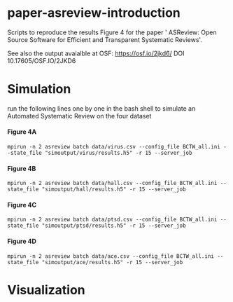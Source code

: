 # paper-asreview-introduction
Scripts to reproduce the results Figure 4 for the paper ' ASReview: Open Source Software for Efficient and Transparent Systematic Reviews'.

See also the output avaialble at OSF: https://osf.io/2jkd6/  DOI 10.17605/OSF.IO/2JKD6

# Simulation

run the following lines one by one in the bash shell to simulate an Automated Systematic Review on the four dataset

#### Figure 4A
```
mpirun -n 2 asreview batch data/virus.csv --config_file BCTW_all.ini --state_file "simoutput/virus/results.h5" -r 15 --server_job
```

#### Figure 4B
```
mpirun -n 2 asreview batch data/hall.csv --config_file BCTW_all.ini --state_file "simoutput/hall/results.h5" -r 15 --server_job
```
#### Figure 4C
```
mpirun -n 2 asreview batch data/ptsd.csv --config_file BCTW_all.ini --state_file "simoutput/ptsd/results.h5" -r 15 --server_job
```

#### Figure 4D
```
mpirun -n 2 asreview batch data/ace.csv --config_file BCTW_all.ini --state_file "simoutput/ace/results.h5" -r 15 --server_job
```

# Visualization
